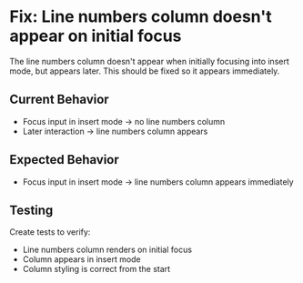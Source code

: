 # Fix: Line numbers column doesn't appear on initial focus

The line numbers column doesn't appear when initially focusing into insert mode, but appears later. This should be fixed so it appears immediately.

## Current Behavior

- Focus input in insert mode → no line numbers column
- Later interaction → line numbers column appears

## Expected Behavior

- Focus input in insert mode → line numbers column appears immediately

## Testing

Create tests to verify:

- Line numbers column renders on initial focus
- Column appears in insert mode
- Column styling is correct from the start
